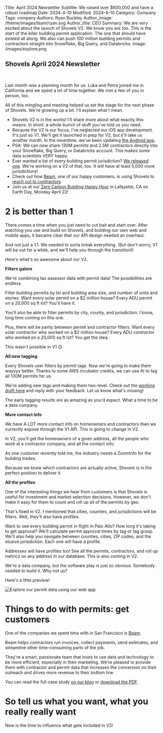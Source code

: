 Title: April 2024 Newsletter
Subtitle: We raised over $600,000 and have a robust roadmap
Date: 2024-4-10
Modified: 2024-4-10
Category: Company
Tags: company
Authors: Ryan Buckley
Author_image: /theme/images/team/ryan.svg
Author_title: CEO
Summary: We are very excited about the launch of Shovels V2. We know you are too. This is the start of the killer building permit application. The one that should have existed all along. We also can push 100 million building permits and contractors straight into Snowflake, Big Query, and Databricks.
image: /images/explore.png

## Shovels April 2024 Newsletter
<br>

Last month was a planning month for us. Luka and Petra joined me in California and we spent a lot of time together. We met a few of you in person, too.

All of this mingling and meeting helped us set the stage for the next phase of Shovels. We're growing up a bit. I'll explain what I mean. 

*   Shovels V2 is in the works! I'll share more about what exactly this means. In short: a whole bunch of stuff you've told us you need.
*   Because the V2 is our focus, I've neglected our iOS app development. It's just so V1. We'll get it launched in prep for V2, but it'll take us another month. In the meantime, we've been updating [the Android app](https://play.google.com/store/apps/details?id=com.shovels.shovels1).  
*   PSA: We can now share 130M permits and 2.5M contractors directly into your Snowflake, Big Query, or Databricks account. This makes some data scientists VERY happy. 
*   Ever wanted a list of every building permit jurisdiction? [We released one](https://www.shovels.ai/blog/list-of-all-building-permit-jurisdictions/). We're working on a V2 of that, too. It will have at least 5,000 more jurisdictions!
*   Check out how [Beam](https://www.trybeam.com/), one of our happy customers, is using Shovels to [reach out to contractors](https://www.shovels.ai/blog/case-study-revolutionizing-lead-generation-for-beam/). 
*   Join us at our [Zero Carbon Building Happy Hour](https://lu.ma/z40116as) in Lafayette, CA on Earth Day, Monday April 22!

2 is better than 1
==================

There comes a time when you just need to cut bait and start over. After watching you use and build on Shovels, and building our own web and mobile apps, it became clear that our API design needed an overhaul. 

And not just a 1.1. We needed to sorta break everything. (But don't worry, V1 will be out for a while, and we'll help you through the transition!)

Here's what's so awesome about our V2. 

**Filters galore**

We're combining tax assessor data with permit data! The possibilities are endless. 

Filter building permits by lot and building area size, and number of units and stories. Want every solar permit on a $2 million house? Every ADU permit on a 20,000 sq ft lot? You'll have it.

You'll also be able to filter permits by city, county, and jurisdiction. I know, long time coming on this one.

Plus, there will be parity between permit and contractor filters. Want every solar _contractor_ who worked on a $2 million house? Every ADU _contractor_ who worked on a 20,000 sq ft lot? You get the idea.

This wasn't possible in V1 😉

**All new tagging**

Every Shovels user filters by permit tags. Now we're going to make them wayyyy better. Thanks to some AWS incubator credits, we can use AI to tag all 130M permits for us.

We're adding new tags and making them two-level. Check out the [working draft here](https://docs.google.com/spreadsheets/d/15rq0VbzD1FKcBzWAhGaAwbqlqm-BZa6nhM8F_qyNcMQ/edit#gid=0) and reply with your feedback. Let us know what's missing! 

The early tagging results are as amazing as you'd expect. What a time to be a data company. 

**More contact info**

We have A LOT more contact info on homeowners and contractors than we currently expose through the V1 API. This is going to change in V2.

In V2, you'll get the homeowners of a given address, all the people who work at a contractor company, and all the contact info.

As one customer recently told me, the industry needs a ZoomInfo for the building trades.

Because we know which contractors are actually active, Shovels is in the perfect position to deliver it. 

**All the profiles**

One of the interesting things we hear from customers is that Shovels is useful for investment and market selection decisions. However, we don't make it easy for them to count and roll up all of the permits by geo.

That's fixed in V2. I mentioned that cities, counties, and jurisdictions will be filters. Well, they'll also have profiles. 

Want to see every building permit in flight in Palo Alto? How long it's taking to get approval? We'll calculate permit approval times by tag or tag group. We'll also help you navigate between counties, cities, ZIP codes, and the elusive jurisdiction. Each one will have a profile.

Addresses will have profiles too! See all the permits, contractors, and roll up metrics on any address in our database. This is also coming in V2. 

We're a data company, but the software play is just so obvious. Somebody needed to build it. Why not us? 

Here's a little preview!

![Explore our permit data using our web app]({static}/images/explore.png)

Things to do with permits: get customers
========================================

One of the companies we spent time with in San Francisco is [Beam](https://www.trybeam.com/).

Beam helps contractors run invoices, collect payments, send estimates, and streamline other time-consuming parts of the job.

They're a smart, passionate team that loves to use data and technology to be more efficient, especially in their marketing. We're pleased to provide them with contractor and permit data that increases the conversion on their outreach and drives more revenue to their bottom line.

You can read the full case study [on our blog]({filename}case-beam.md) or [download the PDF]({static}/pdfs/Shovels_Beam.pdf).

So tell us what you want, what you really really want
=====================================================

Now is the time to influence what gets included in V2!
